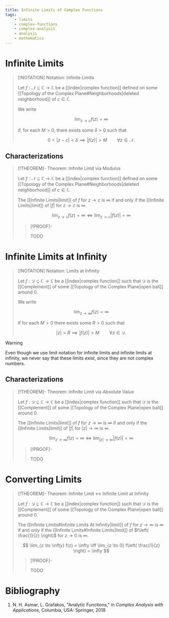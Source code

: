 ```yaml
---
title: Infinite Limits of Complex Functions
tags:
    - limits
    - complex-functions
    - complex-analysis
    - analysis
    - mathematics
---
```


# Infinite Limits

>[!NOTATION] Notation: Infinite Limits
>
>Let $f: \mathcal{N} \subseteq \mathbb{C} \to \mathbb{C}$ be a [[index|complex function]] defined on some [[Topology of the Complex Plane#Neighborhoods|deleted neighborhood]] of $c \in \mathbb{C}$.
>
>We write
>
>$$
>\lim_{z \to c} f(z) = \infty
>$$
>
>if, for each $M \gt 0$, there exists some $\delta \gt 0$ such that
>
>$$
>0 \lt |z - c| \lt \delta \implies |f(z)| \gt M \qquad \forall z \in \mathcal{N}.
>$$
>

## Characterizations

>[!THEOREM]- Theorem: Infinite Limit via Modulus
>
>Let $f: \mathcal{N} \subseteq \mathbb{C} \to \mathbb{C}$ be a [[index|complex function]] defined on some [[Topology of the Complex Plane#Neighborhoods|deleted neighborhood]] of $c \in \mathbb{C}$.
>
>The [[Infinite Limits|limit]] of $f$ for $z \to c$ is $\infty$ if and only if the [[Infinite Limits|limit]] of $|f|$ for $z \to c$ is $\infty$.
>
>$$
>\lim_{z \to c} f(z) = \infty \iff \lim_{z \to c} |f(z)| = \infty
>$$
>
>>[!PROOF]-
>>
>>TODO
>>
>

# Infinite Limits at Infinity

>[!NOTATION] Notation: Limits at Infinity
>
>Let $f: \mathcal{D} \subseteq \mathbb{C} \to \mathbb{C}$ be a [[index|complex function]] such that $\mathcal{D}$ is the [[Complement]] of some [[Topology of the Complex Plane|open ball]] around $0$.
>
>We write
>
>$$
>\lim_{z \to \infty} f(z) = \infty
>$$
>
>if for each $M \gt 0$ there exists some $R \gt 0$ such that
>
>$$
>|z| \gt R \implies |f(z)| \gt M \qquad \forall z \in \mathcal{D}.
>$$ 
>

>[!WARNING]
>
>Even though we use limit notation for infinite limits and infinite limits at infinity, we never say that these limits *exist*, since they are not complex numbers.
>

## Characterizations

>[!THEOREM]- Theorem: Infinite Limit via Absolute Value
>
>Let $f: \mathcal{D} \subseteq \mathbb{C} \to \mathbb{C}$ be a [[index|complex function]] such that $\mathcal{D}$ is the [[Complement]] of some [[Topology of the Complex Plane|open ball]] around $0$.
>
>The [[Infinite Limits|limit]] of $f$ for $z \to \infty$ is $\infty$ if and only if the  [[Infinite Limits|limit]] of $|f|$ for $|z| \to \infty$ is $\infty$.
>
>$$
>\lim_{z \to \infty} f(z) = \infty \iff \lim_{|z| \to \infty } |f(z)| = \infty
>$$
>
>>[!PROOF]-
>>
>>TODO
>>
>

# Converting Limits

>[!THEOREM]- Theorem: Infinite Limit $\leftrightarrow$ Infinite Limit at Infinity
>
>Let $f: \mathcal{D} \subseteq \mathbb{C} \to \mathbb{C}$ be a [[index|complex function]] such that $\mathcal{D}$ is the [[Complement]] of some [[Topology of the Complex Plane|open ball]] around $0$.
>
>The [[Infinite Limits#Infinite Limits At Infinity|limit]] of $f$ for $z \to \infty$ is $\infty$ if and only if the [[Infinite Limits#Infinite Limits|limit]] of $f\left( \frac{1}{z} \right)$ for $z \to 0$ is $\infty$.
>
>$$
>\lim_{z \to \infty} f(z) = \infty \iff \lim_{z \to 0} f\left( \frac{1}{z} \right) = \infty
>$$
>
>>[!PROOF]-
>>
>>TODO
>>
>

# Bibliography

1. N. H. Asmar, L. Grafakos, "Analytic Functions," in *Complex Analysis with Applications*, Columbia, USA: Springer, 2018